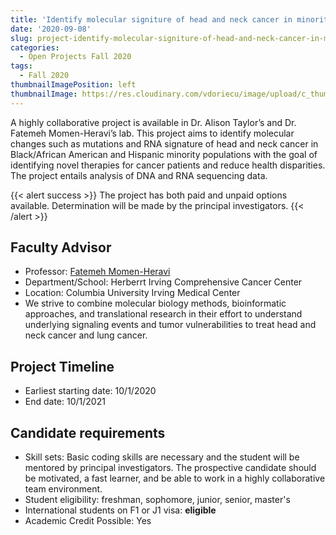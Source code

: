 ```yaml
---
title: 'Identify molecular signiture of head and neck cancer in minority populations'
date: '2020-09-08'
slug: project-identify-molecular-signiture-of-head-and-neck-cancer-in-minority-populations
categories:
  - Open Projects Fall 2020
tags:
  - Fall 2020
thumbnailImagePosition: left
thumbnailImage: https://res.cloudinary.com/vdoriecu/image/upload/c_thumb,w_200,g_face/v1579110178/construction_c6dqbd.png
---
```

A highly collaborative project is available in Dr. Alison Taylor’s and Dr. Fatemeh Momen-Heravi’s lab. This project aims to identify molecular changes such as mutations and RNA signature of head and neck cancer in Black/African American and Hispanic minority populations with the goal of identifying novel therapies for cancer patients and reduce health disparities. The project entails analysis of DNA and RNA sequencing data. 

<!--more-->

{{< alert success >}}
The project has both paid and unpaid options available. Determination will be made by the principal investigators.
{{< /alert >}}

## Faculty Advisor
+ Professor: [Fatemeh Momen-Heravi](http://www.heravilab.com/)
+ Department/School: Herberrt Irving Comprehensive Cancer Center
+ Location: Columbia University Irving Medical Center
+ We strive to combine molecular biology methods, bioinformatic approaches, and translational research in their effort to understand underlying signaling events and tumor vulnerabilities to treat head and neck cancer and lung cancer.

## Project Timeline
+ Earliest starting date: 10/1/2020
+ End date: 10/1/2021

## Candidate requirements
+ Skill sets: Basic coding skills are necessary and the student will be mentored by principal investigators. The prospective candidate should be motivated, a fast learner, and be able to work in a highly collaborative team environment.
+ Student eligibility: freshman, sophomore, junior, senior, master's
+ International students on F1 or J1 visa: **eligible**
+ Academic Credit Possible: Yes

